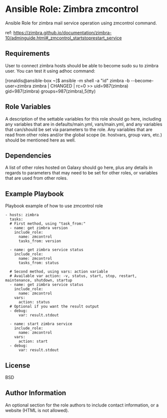 Ansible Role: Zimbra zmcontrol
=========

Ansible Role for zimbra mail service operation using zmcontrol command.

ref: https://zimbra.github.io/documentation/zimbra-10/adminguide.html#_zmcontrol_startstoprestart_service

Requirements
------------

User to connect zimbra hosts should be able to become sudo su to zimbra user.
You can test it using adhoc command:

  [ronaldis@ansible-box ~]$ ansible -m shell -a "id" zimbra -b --become-user=zimbra
  zimbra | CHANGED | rc=0 >>
  uid=987(zimbra) gid=987(zimbra) groups=987(zimbra),5(tty)

Role Variables
--------------

A description of the settable variables for this role should go here, including any variables that are in defaults/main.yml, vars/main.yml, and any variables that can/should be set via parameters to the role. Any variables that are read from other roles and/or the global scope (ie. hostvars, group vars, etc.) should be mentioned here as well.

Dependencies
------------

A list of other roles hosted on Galaxy should go here, plus any details in regards to parameters that may need to be set for other roles, or variables that are used from other roles.

Example Playbook
----------------

Playbook example of how to use zmcontrol role

    - hosts: zimbra
      tasks:
      # First method, using "task_from:"
      - name: get zimbra version
        include_role:
          name: zmcontrol
          tasks_from: version

      - name: get zimbra service status
        include_role:
          name: zmcontrol
          tasks_from: status

      # Second method, using vars: action variable
      # Available var action: -v, status, start, stop, restart, maintenance, shutdown, startup
      - name: get zimbra service status
        include_role:
          name: zmcontrol
        vars:
          action: status
      # Optional if you want the result output    
      - debug:
          var: result.stdout

      - name: start zimbra service
        include_role:
          name: zmcontrol
        vars:
          action: start
      - debug:
          var: result.stdout

License
-------

BSD

Author Information
------------------

An optional section for the role authors to include contact information, or a website (HTML is not allowed).
